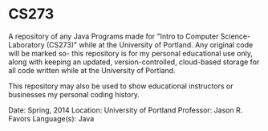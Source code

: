CS273
=====

A repository of any Java Programs made for "Intro to Computer Science- Laboratory (CS273)" while
at the University of Portland. Any original code will be marked so- this repository is for my personal educational use only, along with keeping an updated, version-controlled, cloud-based storage for all code written while at the University of Portland.

This repository may also be used to show educational instructors or businesses my personal coding history.

Date: Spring, 2014
Location: University of Portland
Professor: Jason R. Favors
Language(s): Java